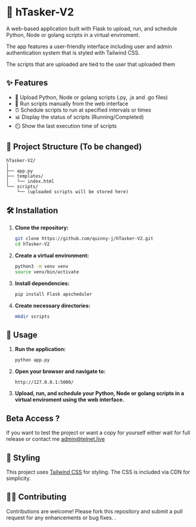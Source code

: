  # 📜 hTasker-V2

A web-based application built with Flask to upload, run, and schedule Python, Node or golang scripts in a virtual enviroment. 

The app features a user-friendly interface including user and admin authentication system that is styled with Tailwind CSS.

The scripts that are uploaded are tied to the user that uploaded them 

## ✨ Features

- 📂 Upload Python, Node or golang scripts (.py, .js and .go files)
- 🚀 Run scripts manually from the web interface
- ⏰ Schedule scripts to run at specified intervals or times
- 📊 Display the status of scripts (Running/Completed)
- ⏲️ Show the last execution time of scripts

## 📁 Project Structure (To be changed)

```
hTasker-V2/
│
├── app.py
├── templates/
│   └── index.html
└── scripts/
    └── (uploaded scripts will be stored here)
```

## 🛠️ Installation

1. **Clone the repository:**

    ```sh
    git clone https://github.com/quinny-j/hTasker-V2.git
    cd hTasker-V2
    ```

2. **Create a virtual environment:**

    ```sh
    python3 -m venv venv
    source venv/bin/activate
    ```

3. **Install dependencies:**

    ```sh
    pip install Flask apscheduler
    ```

4. **Create necessary directories:**

    ```sh
    mkdir scripts
    ```

## 🚀 Usage

1. **Run the application:**

    ```sh
    python app.py
    ```

2. **Open your browser and navigate to:**

    ```
    http://127.0.0.1:5000/
    ```

3. **Upload, run, and schedule your Python, Node or golang scripts in a virtual enviroment using the web interface.**

## Beta Access ?
If you want to test the project or want a copy for yourself either wait for full release or contact me admin@telnet.live

## 🎨 Styling

This project uses [Tailwind CSS](https://tailwindcss.com/) for styling. The CSS is included via CDN for simplicity.

## 🧑‍💻 Contributing

Contributions are welcome! Please fork this repository and submit a pull request for any enhancements or bug fixes.
.
